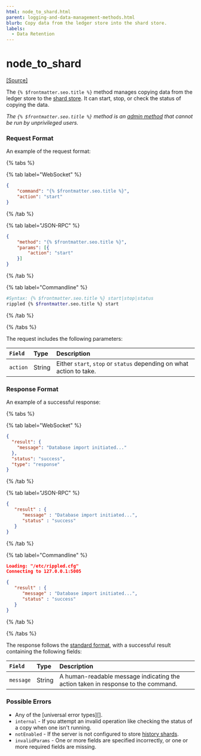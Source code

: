 ```yaml
---
html: node_to_shard.html
parent: logging-and-data-management-methods.html
blurb: Copy data from the ledger store into the shard store.
labels:
  - Data Retention
---
```

# node_to_shard
[[Source]](https://github.com/XRPLF/rippled/blob/develop/src/ripple/rpc/handlers/NodeToShard.cpp "Source")

The `{% $frontmatter.seo.title %}` method manages copying data from the ledger store to the [shard store](../../../../infrastructure/configuration/data-retention/history-sharding.md). It can start, stop, or check the status of copying the data.

_The `{% $frontmatter.seo.title %}` method is an [admin method](../index.md) that cannot be run by unprivileged users._


### Request Format

An example of the request format:

{% tabs %}

{% tab label="WebSocket" %}
```json
{
    "command": "{% $frontmatter.seo.title %}",
    "action": "start"
}
```
{% /tab %}

{% tab label="JSON-RPC" %}
```json
{
    "method": "{% $frontmatter.seo.title %}",
    "params": [{
        "action": "start"
    }]
}
```
{% /tab %}

{% tab label="Commandline" %}
```sh
#Syntax: {% $frontmatter.seo.title %} start|stop|status
rippled {% $frontmatter.seo.title %} start
```
{% /tab %}

{% /tabs %}

The request includes the following parameters:

| `Field`  | Type   | Description                                              |
|:---------|:-------|:---------------------------------------------------------|
| `action` | String | Either `start`, `stop` or `status` depending on what action to take. |


### Response Format

An example of a successful response:

{% tabs %}

{% tab label="WebSocket" %}
```json
{
  "result": {
    "message": "Database import initiated..."
  },
  "status": "success",
  "type": "response"
}
```
{% /tab %}

{% tab label="JSON-RPC" %}
```json
{
   "result" : {
      "message" : "Database import initiated...",
      "status" : "success"
   }
}

```
{% /tab %}

{% tab label="Commandline" %}
```json
Loading: "/etc/rippled.cfg"
Connecting to 127.0.0.1:5005

{
   "result" : {
      "message" : "Database import initiated...",
      "status" : "success"
   }
}

```
{% /tab %}

{% /tabs %}

The response follows the [standard format](../../api-conventions/response-formatting.md), with a successful result containing the following fields:

| `Field`   | Type   | Description                                             |
|:----------|:-------|:--------------------------------------------------------|
| `message` | String | A human-readable message indicating the action taken in response to the command. |


### Possible Errors

- Any of the [universal error types][].
- `internal` - If you attempt an invalid operation like checking the status of a copy when one isn't running.
- `notEnabled` - If the server is not configured to store [history shards](../../../../infrastructure/configuration/data-retention/history-sharding.md).
- `invalidParams` - One or more fields are specified incorrectly, or one or more required fields are missing.
